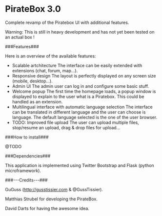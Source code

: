 PirateBox 3.0
=============

Complete revamp of the Piratebox UI with additional features.

Warning: This is still in heavy development and has not yet been tested on an actual box !

###Features###

Here is an overview of the available features:
- Scalable artchitecture
The interface can be easily extended with extensions (chat, forum, map...).
- Responsive design
The layout is perfectly displayed on any screen size (mobile, desktop...).
- Admin UI
The admin user can log in and configure some basic stuff.
- Welcome popup
The first time the homepage loads, a popup window is displayed to explain to the user what is a Piratebox.
This could be handled as an extension.
- Multilingual interface with automatic language selection
The interface can be translated in different language and the user can choose is language.
The default language selected is the one of the user browser.
- TODO: Improved file upload
The user can upload multiple files, stop/resume an upload, drag & drop files for upload...

###How to install###

@TODO

###Dependencies###

This application is implemented using Twitter Bootstrap and Flask (python microframework).

###---Credits---###

GuGuss (http://gusstissier.com & @GussTissier).

Matthias Strubel for developing the PirateBox.

David Darts for having the awesome idea.